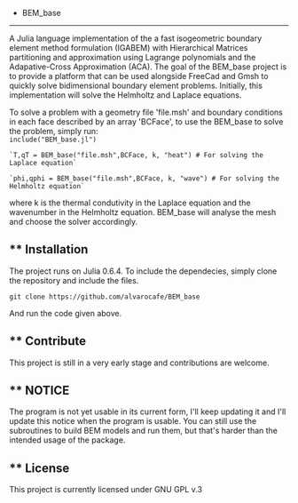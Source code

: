 * BEM_base
---
A Julia language implementation of the a fast isogeometric boundary element method formulation (IGABEM) with Hierarchical Matrices partitioning and approximation using Lagrange polynomials and the Adapative-Cross Approximation (ACA). 
The goal of the BEM_base project is to provide a platform that can be used alongside FreeCad and Gmsh to quickly solve bidimensional boundary element problems.
Initially, this implementation will solve the Helmholtz and Laplace equations.

To solve a problem with a geometry file 'file.msh' and boundary conditions in each face described by an array 'BCFace', to use the BEM_base to solve the problem, simply run:  
    `include("BEM_base.jl")`

    `T,qT = BEM_base("file.msh",BCFace, k, "heat") # For solving the Laplace equation`

    `phi,qphi = BEM_base("file.msh",BCFace, k, "wave") # For solving the Helmholtz equation`  

where k is the thermal condutivity in the Laplace equation and the wavenumber in the Helmholtz equation.
BEM_base will analyse the mesh and choose the solver accordingly.

** Installation
---
The project runs on Julia 0.6.4. To include the dependecies, simply clone the repository and include the files.  

    git clone https://github.com/alvarocafe/BEM_base
And run the code given above.

** Contribute
---
This project is still in a very early stage and contributions are welcome.

** NOTICE
---
The program is not yet usable in its current form, I'll keep updating it and I'll update this notice when the program is usable. You can still use the subroutines to build BEM models and run them, but that's harder than the intended usage of the package. 

** License
---
This project is currently licensed under GNU GPL v.3
